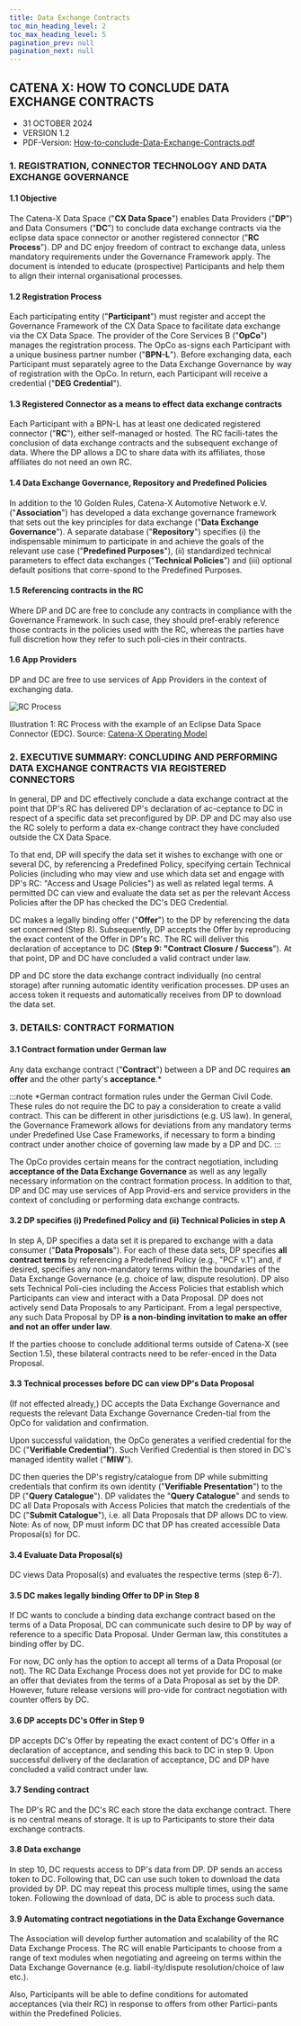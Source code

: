 ```yaml
---
title: Data Exchange Contracts
toc_min_heading_level: 2
toc_max_heading_level: 5
pagination_prev: null
pagination_next: null
---
```


## CATENA X: HOW TO CONCLUDE DATA EXCHANGE CONTRACTS

- 31 OCTOBER 2024
- VERSION 1.2
- PDF-Version: [How-to-conclude-Data-Exchange-Contracts.pdf](./assets/How-to-conclude-Data-Exchange-Contracts.pdf)

### 1. REGISTRATION, CONNECTOR TECHNOLOGY AND DATA EXCHANGE GOVERNANCE

#### 1.1 Objective

The Catena-X Data Space ("**CX Data Space**") enables Data Providers ("**DP**") and Data Consumers ("**DC**") to conclude data exchange contracts via the eclipse data space connector or another registered connector ("**RC Process**"). DP and DC enjoy freedom of contract to exchange data, unless mandatory requirements under the Governance Framework apply. The document is intended to educate (prospective) Participants and help them to align their internal organisational processes.

#### 1.2 Registration Process

Each participating entity ("**Participant**") must register and accept the Governance Framework of the CX Data Space to facilitate data exchange via the CX Data Space. The provider of the Core Services B ("**OpCo**") manages the registration process. The OpCo as-signs each Participant with a unique business partner number ("**BPN-L**"). Before exchanging data, each Participant must separately agree to the Data Exchange Governance by way of registration with the OpCo. In return, each Participant will receive a credential ("**DEG Credential**").

#### 1.3 Registered Connector as a means to effect data exchange contracts

Each Participant with a BPN-L has at least one dedicated registered connector ("**RC**"), either self-managed or hosted. The RC facili-tates the conclusion of data exchange contracts and the subsequent exchange of data. Where the DP allows a DC to share data with its affiliates, those affiliates do not need an own RC.

#### 1.4 Data Exchange Governance, Repository and Predefined Policies

In addition to the 10 Golden Rules, Catena-X Automotive Network e.V. ("**Association**") has developed a data exchange governance framework that sets out the key principles for data exchange ("**Data Exchange Governance**"). A separate database ("**Repository**") specifies (i) the indispensable minimum to participate in and achieve the goals of the relevant use case ("**Predefined Purposes**"), (ii) standardized technical parameters to effect data exchanges ("**Technical Policies**") and (iii) optional default positions that corre-spond to the Predefined Purposes.

#### 1.5 Referencing contracts in the RC

Where DP and DC are free to conclude any contracts in compliance with the Governance Framework. In such case, they should pref-erably reference those contracts in the policies used with the RC, whereas the parties have full discretion how they refer to such poli-cies in their contracts.

#### 1.6 App Providers

DP and DC are free to use services of App Providers in the context of exchanging data.

![RC Process](./assets/RC_Data_Exchange_Process.png)

Illustration 1: RC Process with the example of an Eclipse Data Space Connector (EDC). Source: [Catena-X Operating Model](../../operating-model/why-introduction/why-introduction.md)

### 2. EXECUTIVE SUMMARY: CONCLUDING AND PERFORMING DATA EXCHANGE CONTRACTS VIA REGISTERED CONNECTORS

In general, DP and DC effectively conclude a data exchange contract at the point that DP's RC has delivered DP's declaration of ac-ceptance to DC in respect of a specific data set preconfigured by DP. DP and DC may also use the RC solely to perform a data ex-change contract they have concluded outside the CX Data Space.

To that end, DP will specify the data set it wishes to exchange with one or several DC, by referencing a Predefined Policy, specifying certain Technical Policies (including who may view and use which data set and engage with DP's RC: "Access and Usage Policies") as well as related legal terms. A permitted DC can view and evaluate the data set as per the relevant Access Policies after the DP has checked the DC's DEG Credential.

DC makes a legally binding offer ("**Offer**") to the DP by referencing the data set concerned (Step 8). Subsequently, DP accepts the Offer by reproducing the exact content of the Offer in DP's RC. The RC will deliver this declaration of acceptance to DC (**Step 9: "Contract Closure / Success**"). At that point, DP and DC have concluded a valid contract under law.

DP and DC store the data exchange contract individually (no central storage) after running automatic identity verification processes. DP uses an access token it requests and automatically receives from DP to download the data set.

### 3. DETAILS: CONTRACT FORMATION

#### 3.1 Contract formation under German law

Any data exchange contract ("**Contract**") between a DP and DC requires **an offer** and the other party's **acceptance**.\*

:::note
\*German contract formation rules under the German Civil Code. These rules do not require the DC to pay a consideration to create a valid contract. This can be different in other jurisdictions (e.g. US law). In general, the Governance Framework allows for deviations from any mandatory terms under Predefined Use Case Frameworks, if necessary to form a binding contract under another choice of governing law made by a DP and DC.
:::

The OpCo provides certain means for the contract negotiation, including **acceptance of the Data Exchange Governance** as well as any legally necessary information on the contract formation process. In addition to that, DP and DC may use services of App Provid-ers and service providers in the context of concluding or performing data exchange contracts.

#### 3.2 DP specifies (i) Predefined Policy and (ii) Technical Policies in step A

In step A, DP specifies a data set it is prepared to exchange with a data consumer ("**Data Proposals**"). For each of these data sets, DP specifies **all contract terms** by referencing a Predefined Policy (e.g., "PCF v.1") and, if desired, specifies any non-mandatory terms within the boundaries of the Data Exchange Governance (e.g. choice of law, dispute resolution). DP also sets Technical Poli-cies including the Access Policies that establish which Participants can view and interact with a Data Proposal. DP does not actively send Data Proposals to any Participant. From a legal perspective, any such Data Proposal by DP **is a non-binding invitation to make an offer and not an offer under law**.

If the parties choose to conclude additional terms outside of Catena-X (see Section 1.5), these bilateral contracts need to be refer-enced in the Data Proposal.

#### 3.3 Technical processes before DC can view DP's Data Proposal

(If not effected already,) DC accepts the Data Exchange Governance and requests the relevant Data Exchange Governance Creden-tial from the OpCo for validation and confirmation.

Upon successful validation, the OpCo generates a verified credential for the DC ("**Verifiable Credential**"). Such Verified Credential is then stored in DC's managed identity wallet ("**MIW**").

DC then queries the DP's registry/catalogue from DP while submitting credentials that confirm its own identity ("**Verifiable Presentation**") to the DP ("**Query Catalogue**"). DP validates the "**Query Catalogue**" and sends to DC all Data Proposals with Access Policies that match the credentials of the DC ("**Submit Catalogue**"), i.e. all Data Proposals that DP allows DC to view. Note: As of now, DP must inform DC that DP has created accessible Data Proposal(s) for DC.

#### 3.4 Evaluate Data Proposal(s)

DC views Data Proposal(s) and evaluates the respective terms (step 6-7).

#### 3.5 DC makes legally binding Offer to DP in Step 8

If DC wants to conclude a binding data exchange contract based on the terms of a Data Proposal, DC can communicate such desire to DP by way of reference to a specific Data Proposal. Under German law, this constitutes a binding offer by DC.

For now, DC only has the option to accept all terms of a Data Proposal (or not). The RC Data Exchange Process does not yet provide for DC to make an offer that deviates from the terms of a Data Proposal as set by the DP. However, future release versions will pro-vide for contract negotiation with counter offers by DC.

#### 3.6 DP accepts DC's Offer in Step 9

DP accepts DC's Offer by repeating the exact content of DC's Offer in a declaration of acceptance, and sending this back to DC in step 9. Upon successful delivery of the declaration of acceptance, DC and DP have concluded a valid contract under law.

#### 3.7 Sending contract

The DP's RC and the DC's RC each store the data exchange contract. There is no central means of storage. It is up to Participants to store their data exchange contracts.

#### 3.8 Data exchange

In step 10, DC requests access to DP's data from DP. DP sends an access token to DC. Following that, DC can use such token to download the data provided by DP. DC may repeat this process multiple times, using the same token. Following the download of data, DC is able to process such data.

#### 3.9 Automating contract negotiations in the Data Exchange Governance

The Association will develop further automation and scalability of the RC Data Exchange Process. The RC will enable Participants to choose from a range of text modules when negotiating and agreeing on terms within the Data Exchange Governance (e.g. liabil-ity/dispute resolution/choice of law etc.).

Also, Participants will be able to define conditions for automated acceptances (via their RC) in response to offers from other Partici-pants within the Predefined Policies.
